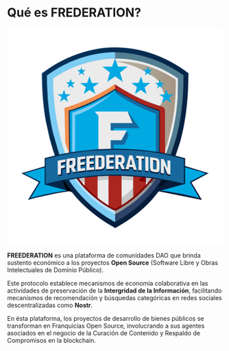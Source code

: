 # Qué es FREDERATION?

![FREEDERATION](img/FreederationLogo.svg)

**FREEDERATION** es una plataforma de comunidades DAO que brinda sustento económico a los proyectos **Open Source** (Software Libre y Obras Intelectuales de Dominio Público).

Este protocolo establece mecanismos de economía colaborativa en las actividades de preservación de la **Intergridad de la Información**, facilitando mecanismos de recomendación y búsquedas categóricas en redes sociales descentralizadas como **Nostr**.

En ésta plataforma, los proyectos de desarrollo de bienes públicos se transforman en Franquicias Open Source, involucrando a sus  agentes asociados en el negocio de la Curación de Contenido y Respaldo de Compromisos en la blockchain.
